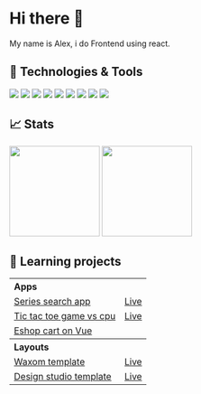 # Hi there 👋

My name is Alex, i do Frontend using react.

## 🔧 Technologies & Tools

![](https://img.shields.io/badge/Editor-VS_Code-informational?style=flat&logo=visual-studio-code&logoColor=white&color=6aa6f8)
![](https://img.shields.io/badge/Code-JavaScript-informational?style=flat&logo=javascript&logoColor=white&color=6aa6f8)
![](https://img.shields.io/badge/Code-React-informational?style=flat&logo=react&logoColor=white&color=6aa6f8)
![](https://img.shields.io/badge/Code-Redux_toolkit-informational?style=flat&logo=redux&logoColor=white&color=6aa6f8)
![](https://img.shields.io/badge/Code-SCSS-informational?style=flat&logo=sass&logoColor=white&color=6aa6f8)
![](https://img.shields.io/badge/Code-Bootstrap-informational?style=flat&logo=bootstrap&logoColor=white&color=6aa6f8)
![](https://img.shields.io/badge/Shell-Bash-informational?style=flat&logo=gnu-bash&logoColor=white&color=6aa6f8)
![](https://img.shields.io/badge/Tools-Figma-informational?style=flat&logo=figma&logoColor=white&color=6aa6f8)
![](https://img.shields.io/badge/Tools-Prettier-informational?style=flat&logo=prettier&logoColor=white&color=6aa6f8)

## 📈 Stats

<p>
 <img height="160em" src="https://github-readme-stats.vercel.app/api?username=alexign473&show_icons=true&theme=react" />
 <img height="160em" src="https://github-readme-stats-eight-theta.vercel.app/api/top-langs/?username=alexign473&theme=react&layout=compact" />
</p>

## 🌱 Learning projects

<table>
	<tr>
        <th colspan="2" align="start">
            Apps
        </th>
    </tr>
	<tr>
        <td><a href="https://github.com/alexign473/information_platform_serials">Series search app</a></td>
		<td><a href="https://serials--seracher.herokuapp.com/" target="_blank">Live</a></td>	
	</tr>
    <tr>
        <td><a href="https://github.com/alexign473/tic-tac-toe-react">Tic tac toe game vs cpu</a></td>
		<td><a href="https://alexign473.github.io/tic-tac-toe-react/" target="_blank">Live</a></td>
	</tr>
    <tr>
        <td><a href="https://github.com/alexign473/Eshop-Cart-Vue-NodeJS">Eshop cart on Vue</a></td>
		<td>&nbsp;</td>
	</tr>
    <tr>
        <th colspan="2" align="start">
            Layouts
        </th>
    </tr>
    <tr>
        <td><a href="https://github.com/alexign473/waxom-template">Waxom template</a></td>
    	<td><a href="https://alexign473.github.io/waxom-template/" target="_blank">Live</a></td>
    </tr>
    <tr>
        <td><a href="https://github.com/alexign473/design-studio-layout-scss">Design studio template</a></td>
    	<td><a href="https://alexign473.github.io/design-studio-layout-scss/" target="_blank">Live</a></td>
    </tr>
    </tbody>
</table>

<!--
**alexign473/alexign473** is a ✨ _special_ ✨ repository because its `README.md` (this file) appears on your GitHub profile.

Here are some ideas to get you started:

- 🔭 I’m currently working on ...
- 🌱 I’m currently learning ...
- 👯 I’m looking to collaborate on ...
- 🤔 I’m looking for help with ...
- 💬 Ask me about ...
- 📫 How to reach me: ...
- 😄 Pronouns: ...
- ⚡ Fun fact: ...
-->
